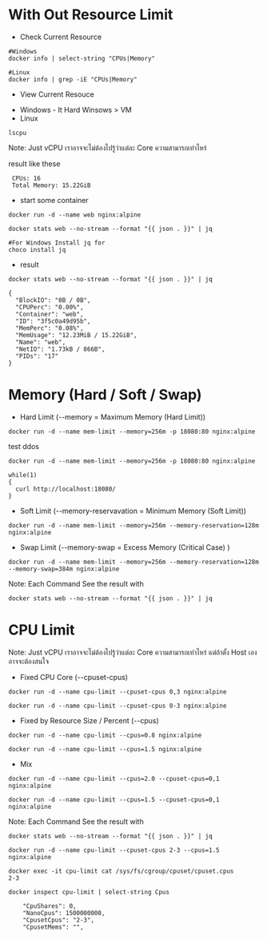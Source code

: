 
# With Out Resource Limit

- Check Current Resource 

```
#Windows 
docker info | select-string "CPUs|Memory"

#Linux 
docker info | grep -iE "CPUs|Memory"
```

- View Current Resouce 
* Windows - It Hard Winsows > VM
* Linux 

```
lscpu
```

Note: Just vCPU เราอาจจะไม่ต้องไปรู้ว่าแต่ละ Core ความสามารถเท่าไหร่

result like these 

```
 CPUs: 16
 Total Memory: 15.22GiB
```

- start some container

```
docker run -d --name web nginx:alpine

docker stats web --no-stream --format "{{ json . }}" | jq

#For Windows Install jq for
choco install jq
```

- result 

```
docker stats web --no-stream --format "{{ json . }}" | jq

{
  "BlockIO": "0B / 0B",
  "CPUPerc": "0.00%",
  "Container": "web",
  "ID": "3f5c0a49d95b",
  "MemPerc": "0.08%",
  "MemUsage": "12.23MiB / 15.22GiB",
  "Name": "web",
  "NetIO": "1.73kB / 866B",
  "PIDs": "17"
}
```
# Memory (Hard / Soft / Swap)

- Hard Limit (--memory = Maximum Memory (Hard Limit))

```
docker run -d --name mem-limit --memory=256m -p 18080:80 nginx:alpine
```

test ddos
```
docker run -d --name mem-limit --memory=256m -p 18080:80 nginx:alpine
```

```
while(1)
{
  curl http://localhost:18080/ 
}
```

- Soft Limit (--memory-reservavation = Minimum Memory (Soft Limit))

```
docker run -d --name mem-limit --memory=256m --memory-reservation=128m nginx:alpine
```

- Swap Limit (--memory-swap = Excess Memory (Critical Case) )

```
docker run -d --name mem-limit --memory=256m --memory-reservation=128m --memory-swap=384m nginx:alpine
```

Note: Each Command See the result with 

```
docker stats web --no-stream --format "{{ json . }}" | jq
```

# CPU Limit 

Note: Just vCPU เราอาจจะไม่ต้องไปรู้ว่าแต่ละ Core ความสามารถเท่าไหร่
แต่ถ้าตั้ง Host เอง อาจจะต้องสนใจ

- Fixed CPU Core  (--cpuset-cpus)

```
docker run -d --name cpu-limit --cpuset-cpus 0,3 nginx:alpine

docker run -d --name cpu-limit --cpuset-cpus 0-3 nginx:alpine
```

- Fixed by Resource Size / Percent (--cpus)

```
docker run -d --name cpu-limit --cpus=0.8 nginx:alpine

docker run -d --name cpu-limit --cpus=1.5 nginx:alpine  
```

- Mix

```
docker run -d --name cpu-limit --cpus=2.0 --cpuset-cpus=0,1 nginx:alpine

docker run -d --name cpu-limit --cpus=1.5 --cpuset-cpus=0,1 nginx:alpine
```

Note: Each Command See the result with 

```
docker stats web --no-stream --format "{{ json . }}" | jq
```

```
docker run -d --name cpu-limit --cpuset-cpus 2-3 --cpus=1.5 nginx:alpine

docker exec -it cpu-limit cat /sys/fs/cgroup/cpuset/cpuset.cpus
2-3

docker inspect cpu-limit | select-string Cpus  

    "CpuShares": 0,
    "NanoCpus": 1500000000,
    "CpusetCpus": "2-3",
    "CpusetMems": "",
```

